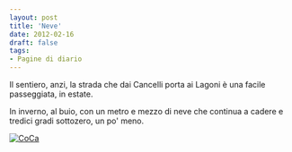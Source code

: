 ```yaml
---
layout: post
title: 'Neve'
date: 2012-02-16
draft: false
tags: 
- Pagine di diario
---
```


  

Il sentiero, anzi, la strada che dai Cancelli porta ai Lagoni è una facile passeggiata, in estate.

In inverno, al buio, con un metro e mezzo di neve che continua a cadere e tredici gradi sottozero, un po' meno.

[![CoCa](http://www.fornaeffe.net/public/CoCa.jpg)](http://www.fornaeffe.net/public/mypages/coca.asp)